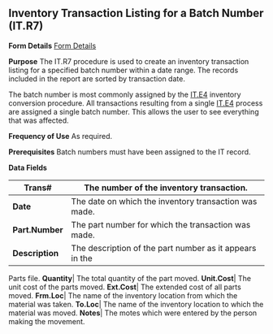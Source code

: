 ## Inventory Transaction Listing for a Batch Number (IT.R7)
<PageHeader />

**Form Details**
[Form Details](../IT-R7-1/README.md)

**Purpose**
The IT.R7 procedure is used to create an inventory transaction listing for a
specified batch number within a date range. The records included in the report
are sorted by transaction date.

The batch number is most commonly assigned by the [IT.E4](../IT-E4/README.md) inventory
conversion procedure. All transactions resulting from a single
[IT.E4](../IT-E4/README.md) process are assigned a single batch number. This allows the
user to see everything that was affected.

**Frequency of Use**
As required.

**Prerequisites**
Batch numbers must have been assigned to the IT record.

**Data Fields**

| **Trans#**      | The number of the inventory transaction.                |
| --------------- | ------------------------------------------------------- |
| **Date**        | The date on which the inventory transaction was made.   |
| **Part.Number** | The part number for which the transaction was made.     |
| **Description** | The description of the part number as it appears in the |
Parts file.
**Quantity**|  The total quantity of the part moved.
**Unit.Cost**|  The unit cost of the parts moved.
**Ext.Cost**|  The extended cost of all parts moved.
**Frm.Loc**|  The name of the inventory location from which the material was
taken.
**To.Loc**|  The name of the inventory location to which the material was
moved.
**Notes**|  The motes which were entered by the person making the movement.

<badge text= "Version 8.10.57 " vertical="middle" />

<PageFooter />
